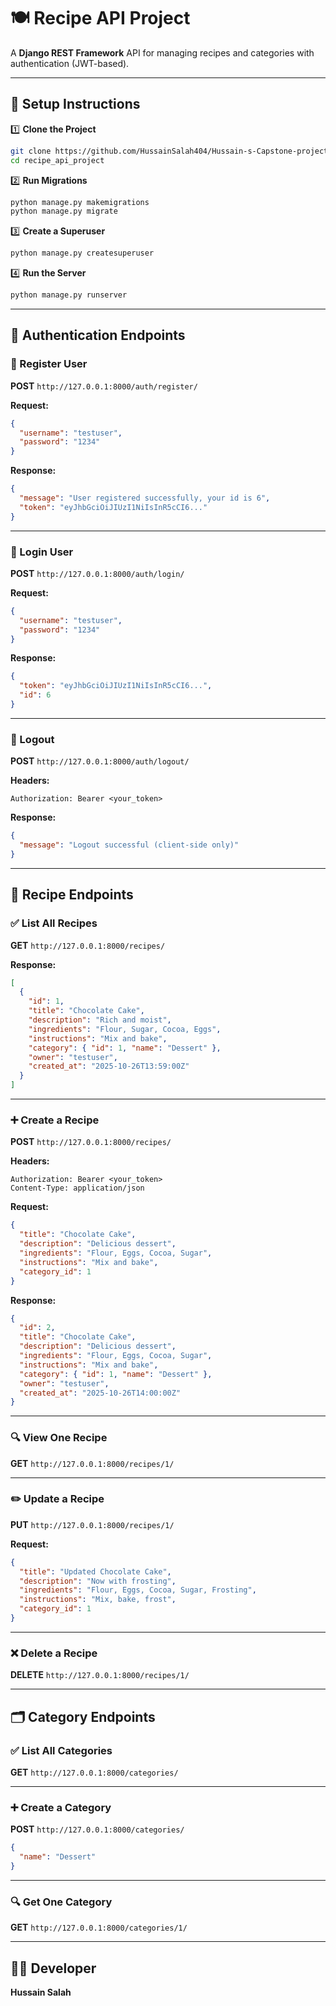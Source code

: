 # 🍽️ Recipe API Project

A **Django REST Framework** API for managing recipes and categories with authentication (JWT-based).

---

## 🚀 Setup Instructions

1️⃣ **Clone the Project**
```bash
git clone https://github.com/HussainSalah404/Hussain-s-Capstone-project.git
cd recipe_api_project
```

2️⃣ **Run Migrations**
```bash
python manage.py makemigrations
python manage.py migrate
```

3️⃣ **Create a Superuser**
```bash
python manage.py createsuperuser
```

4️⃣ **Run the Server**
```bash
python manage.py runserver
```

---

## 🔑 Authentication Endpoints

### 🧍 Register User
**POST** `http://127.0.0.1:8000/auth/register/`

**Request:**
```json
{
  "username": "testuser",
  "password": "1234"
}
```

**Response:**
```json
{
  "message": "User registered successfully, your id is 6",
  "token": "eyJhbGciOiJIUzI1NiIsInR5cCI6..."
}
```

---

### 🔐 Login User
**POST** `http://127.0.0.1:8000/auth/login/`

**Request:**
```json
{
  "username": "testuser",
  "password": "1234"
}
```

**Response:**
```json
{
  "token": "eyJhbGciOiJIUzI1NiIsInR5cCI6...",
  "id": 6
}
```

---

### 🚪 Logout
**POST** `http://127.0.0.1:8000/auth/logout/`

**Headers:**
```
Authorization: Bearer <your_token>
```

**Response:**
```json
{
  "message": "Logout successful (client-side only)"
}
```

---

## 🍴 Recipe Endpoints

### ✅ List All Recipes
**GET** `http://127.0.0.1:8000/recipes/`

**Response:**
```json
[
  {
    "id": 1,
    "title": "Chocolate Cake",
    "description": "Rich and moist",
    "ingredients": "Flour, Sugar, Cocoa, Eggs",
    "instructions": "Mix and bake",
    "category": { "id": 1, "name": "Dessert" },
    "owner": "testuser",
    "created_at": "2025-10-26T13:59:00Z"
  }
]
```

---

### ➕ Create a Recipe
**POST** `http://127.0.0.1:8000/recipes/`

**Headers:**
```
Authorization: Bearer <your_token>
Content-Type: application/json
```

**Request:**
```json
{
  "title": "Chocolate Cake",
  "description": "Delicious dessert",
  "ingredients": "Flour, Eggs, Cocoa, Sugar",
  "instructions": "Mix and bake",
  "category_id": 1
}
```

**Response:**
```json
{
  "id": 2,
  "title": "Chocolate Cake",
  "description": "Delicious dessert",
  "ingredients": "Flour, Eggs, Cocoa, Sugar",
  "instructions": "Mix and bake",
  "category": { "id": 1, "name": "Dessert" },
  "owner": "testuser",
  "created_at": "2025-10-26T14:00:00Z"
}
```

---

### 🔍 View One Recipe
**GET** `http://127.0.0.1:8000/recipes/1/`

---

### ✏️ Update a Recipe
**PUT** `http://127.0.0.1:8000/recipes/1/`

**Request:**
```json
{
  "title": "Updated Chocolate Cake",
  "description": "Now with frosting",
  "ingredients": "Flour, Eggs, Cocoa, Sugar, Frosting",
  "instructions": "Mix, bake, frost",
  "category_id": 1
}
```

---

### ❌ Delete a Recipe
**DELETE** `http://127.0.0.1:8000/recipes/1/`

---

## 🗂️ Category Endpoints

### ✅ List All Categories
**GET** `http://127.0.0.1:8000/categories/`

---

### ➕ Create a Category
**POST** `http://127.0.0.1:8000/categories/`
```json
{
  "name": "Dessert"
}
```

---

### 🔍 Get One Category
**GET** `http://127.0.0.1:8000/categories/1/`

---

## 🧑‍💻 Developer
**Hussain Salah**
